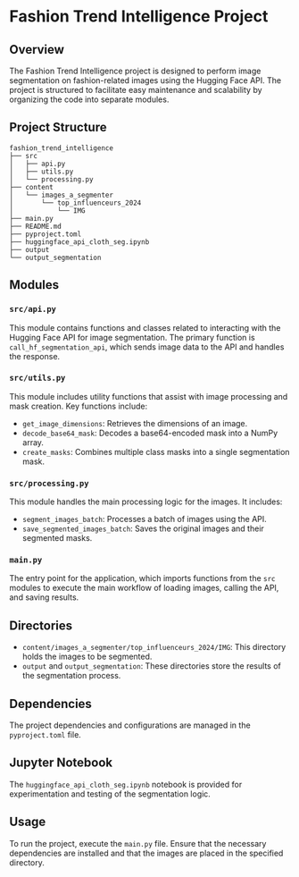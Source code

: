 # Fashion Trend Intelligence Project

## Overview
The Fashion Trend Intelligence project is designed to perform image segmentation on fashion-related images using the Hugging Face API. The project is structured to facilitate easy maintenance and scalability by organizing the code into separate modules.

## Project Structure
```
fashion_trend_intelligence
├── src
│   ├── api.py
│   ├── utils.py
│   └── processing.py
├── content
│   └── images_a_segmenter
│       └── top_influenceurs_2024
│           └── IMG
├── main.py
├── README.md
├── pyproject.toml
├── huggingface_api_cloth_seg.ipynb
├── output
└── output_segmentation
```

## Modules

### `src/api.py`
This module contains functions and classes related to interacting with the Hugging Face API for image segmentation. The primary function is `call_hf_segmentation_api`, which sends image data to the API and handles the response.

### `src/utils.py`
This module includes utility functions that assist with image processing and mask creation. Key functions include:
- `get_image_dimensions`: Retrieves the dimensions of an image.
- `decode_base64_mask`: Decodes a base64-encoded mask into a NumPy array.
- `create_masks`: Combines multiple class masks into a single segmentation mask.

### `src/processing.py`
This module handles the main processing logic for the images. It includes:
- `segment_images_batch`: Processes a batch of images using the API.
- `save_segmented_images_batch`: Saves the original images and their segmented masks.

### `main.py`
The entry point for the application, which imports functions from the `src` modules to execute the main workflow of loading images, calling the API, and saving results.

## Directories
- `content/images_a_segmenter/top_influenceurs_2024/IMG`: This directory holds the images to be segmented.
- `output` and `output_segmentation`: These directories store the results of the segmentation process.

## Dependencies
The project dependencies and configurations are managed in the `pyproject.toml` file.

## Jupyter Notebook
The `huggingface_api_cloth_seg.ipynb` notebook is provided for experimentation and testing of the segmentation logic.

## Usage
To run the project, execute the `main.py` file. Ensure that the necessary dependencies are installed and that the images are placed in the specified directory.